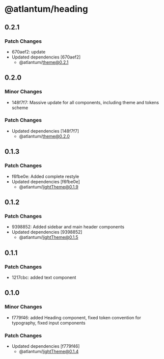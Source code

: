 # @atlantum/heading

## 0.2.1

### Patch Changes

-   670aef2: update
-   Updated dependencies [670aef2]
    -   @atlantum/theme@0.2.1

## 0.2.0

### Minor Changes

-   148f7f7: Massive update for all components, including theme and tokens scheme

### Patch Changes

-   Updated dependencies [148f7f7]
    -   @atlantum/theme@0.2.0

## 0.1.3

### Patch Changes

-   f6fbe0e: Added complete restyle
-   Updated dependencies [f6fbe0e]
    -   @atlantum/lightTheme@0.1.9

## 0.1.2

### Patch Changes

-   9398852: Added sidebar and main header components
-   Updated dependencies [9398852]
    -   @atlantum/lightTheme@0.1.5

## 0.1.1

### Patch Changes

-   1217cbc: added text component

## 0.1.0

### Minor Changes

-   f779f46: added Heading component, fixed token convention for typography, fixed input components

### Patch Changes

-   Updated dependencies [f779f46]
    -   @atlantum/lightTheme@0.1.4
